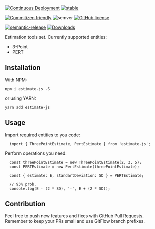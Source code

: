 [![Continuous Deployment](https://github.com/AndreyProgr/estimate-js/actions/workflows/push.yml/badge.svg?branch=master)](https://github.com/AndreyProgr/estimate-js/actions)
[![stable](https://badges.github.io/stability-badges/dist/stable.svg)](https://github.com/badges/stability-badges)

[![Commitizen friendly](https://img.shields.io/badge/commitizen-friendly-brightgreen.svg)](http://commitizen.github.io/cz-cli/)
![semver](https://img.shields.io/badge/semver-2.0.0-blue)
[![GitHub license](https://img.shields.io/github/license/AndreyProgr/estimate-js)](https://github.com/AndreyProgr/estimate-js/blob/master/LICENSE)

[![semantic-release](https://img.shields.io/badge/%20%20%F0%9F%93%A6%F0%9F%9A%80-semantic--release-e10079.svg)](https://github.com/semantic-release/semantic-release)
[![Downloads](https://img.shields.io/npm/dt/estimate-js.svg)](https://www.npmjs.com/package/estimate-js)

Estimation tools set. Currently supported entities:
  - 3-Point
  - PERT

## Installation

With NPM:
```
npm i estimate-js -S
```
or using YARN:
```
yarn add estimate-js
```

## Usage

Import required entities to you code:

```
  import { ThreePointEstimate, PertEstimate } from 'estimate-js';
```

Perform operations you need:

```
  const threePointEstimate = new ThreePointEstimate(2, 3, 5);
  const PERTEstimate = new PertEstimate(threePointEstimate);

  const { estimate: E, standartDeviation: SD } = PERTEstimate;

  // 95% prob.
  console.log(E - (2 * SD), '-', E + (2 * SD));
```

## Contribution

Feel free to push new features and fixes with GitHub Pull Requests. Remember to keep your PRs small and use GitFlow branch prefixes.
